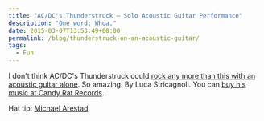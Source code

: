 ```yaml
---
title: "AC/DC's Thunderstruck – Solo Acoustic Guitar Performance"
description: "One word: Whoa."
date: 2015-03-07T13:53:49+00:00
permalink: /blog/thunderstruck-on-an-acoustic-guitar/
tags:
  - Fun
---
```


I don't think AC/DC's Thunderstruck could [rock any more than this with an acoustic guitar alone](https://www.youtube.com/watch?v=LMPWfHqVj40). So amazing. By Luca Stricagnoli. You can [buy his music at Candy Rat Records](http://www.candyrat.com/artists/LucaStricagnoli/LucaStricagnoli/).

Hat tip: [Michael Arestad](http://blog.michaelarestad.com/2015/03/04/luca-stricagnoli-thunderstruck-acdc/).
